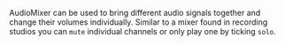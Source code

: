 AudioMixer can be used to bring different audio signals together and change their volumes individually. Similar to a mixer found in recording studios you can `mute` individual channels or only play one by ticking `solo`.
